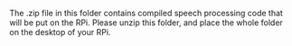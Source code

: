The .zip file in this folder contains compiled speech processing code that will be put on the RPi.
Please unzip this folder, and place the whole folder on the desktop of your RPi.
